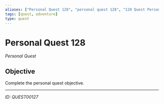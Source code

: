 ```yaml
---
aliases: ["Personal Quest 128", "personal quest 128", "128 Quest Personal"]
tags: [quest, adventure]
type: quest
---
```


# Personal Quest 128

*Personal Quest*

## Objective
Complete the personal quest objective.

---
*ID: QUEST00127*